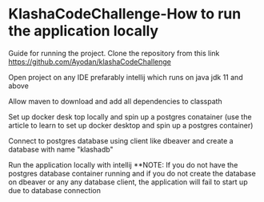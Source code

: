 # KlashaCodeChallenge-How to run the application locally
Guide for running the project. Clone the repository from this link https://github.com/Ayodan/klashaCodeChallenge

Open project on any IDE prefarably intellij which runs on java jdk 11 and above

Allow maven to download and add all dependencies to classpath

Set up docker desk top locally and spin up a postgres conatainer 
(use the article to learn to set up docker desktop and spin up a postgres container)

Connect to postgres database using client like dbeaver and create a database with name "klashadb"

Run the application locally with intellij
**NOTE: If you do not have the postgres database container running and if you do not create the database on dbeaver or any any database client, the application will fail to start up due to database connection
